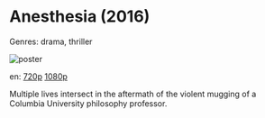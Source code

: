 # Anesthesia (2016)

Genres: drama, thriller

![poster](http://image.tmdb.org/t/p/w500/hiVCh4B5q9lvtfh05LtgTU0GU3A.jpg)

en:
  [720p](magnet:?xt=urn:btih:76221A5DF3AC28FEEB13AAEBA3F29ACF41183A84&tr=udp://glotorrents.pw:6969/announce&tr=udp://tracker.opentrackr.org:1337/announce&tr=udp://torrent.gresille.org:80/announce&tr=udp://tracker.openbittorrent.com:80&tr=udp://tracker.coppersurfer.tk:6969&tr=udp://tracker.leechers-paradise.org:6969&tr=udp://p4p.arenabg.ch:1337&tr=udp://tracker.internetwarriors.net:1337)
  [1080p](magnet:?xt=urn:btih:7A93AA9657FD144936E275CA72B6AFA40B023D0C&tr=udp://glotorrents.pw:6969/announce&tr=udp://tracker.opentrackr.org:1337/announce&tr=udp://torrent.gresille.org:80/announce&tr=udp://tracker.openbittorrent.com:80&tr=udp://tracker.coppersurfer.tk:6969&tr=udp://tracker.leechers-paradise.org:6969&tr=udp://p4p.arenabg.ch:1337&tr=udp://tracker.internetwarriors.net:1337)
  


Multiple lives intersect in the aftermath of the violent mugging of a Columbia University philosophy professor.